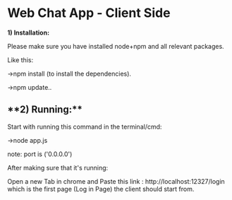 # Web Chat App - Client Side



**1) Installation:**

Please make sure you have installed node+npm and all relevant packages.

Like this:

->npm install (to install the dependencies).

->npm update..

<h2>**2) Running:**</h2>

Start with running this command in the terminal/cmd:

->node app.js

note: port is ('0.0.0.0')



After making sure that it's running:

Open a new Tab in chrome and Paste this link : http://localhost:12327/login 
which is the first page (Log in Page) the client should start from.
